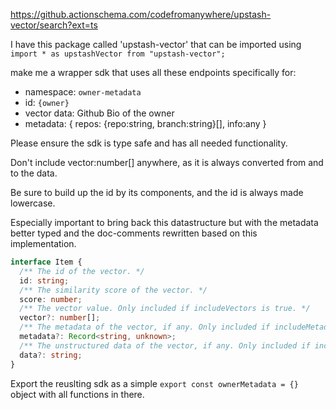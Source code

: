 https://github.actionschema.com/codefromanywhere/upstash-vector/search?ext=ts

I have this package called 'upstash-vector' that can be imported using `import * as upstashVector from "upstash-vector";`

make me a wrapper sdk that uses all these endpoints specifically for:

- namespace: `owner-metadata`
- id: `{owner}`
- vector data: Github Bio of the owner
- metadata: { repos: {repo:string, branch:string}[], info:any }

Please ensure the sdk is type safe and has all needed functionality.

Don't include vector:number[] anywhere, as it is always converted from and to the data.

Be sure to build up the id by its components, and the id is always made lowercase.

Especially important to bring back this datastructure but with the metadata better typed and the doc-comments rewritten based on this implementation.

```ts
interface Item {
  /** The id of the vector. */
  id: string;
  /** The similarity score of the vector. */
  score: number;
  /** The vector value. Only included if includeVectors is true. */
  vector?: number[];
  /** The metadata of the vector, if any. Only included if includeMetadata is true. */
  metadata?: Record<string, unknown>;
  /** The unstructured data of the vector, if any. Only included if includeData is true. */
  data?: string;
}
```

Export the reuslting sdk as a simple `export const ownerMetadata = {}` object with all functions in there.
